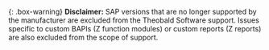 
{: .box-warning}
**Disclaimer:** SAP versions that are no longer supported by the manufacturer are excluded from the Theobald Software support.
Issues specific to custom BAPIs (Z function modules) or custom reports (Z reports) are also excluded from the scope of support.
